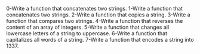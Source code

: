 0-Write a function that concatenates two strings.
1-Write a function that concatenates two strings.
2-Write a function that copies a string.
3-Write a function that compares two strings.
4-Write a function that reverses the content of an array of integers.
5-Write a function that changes all lowercase letters of a string to uppercase.
6-Write a function that capitalizes all words of a string.
7-Write a function that encodes a string into 1337.
